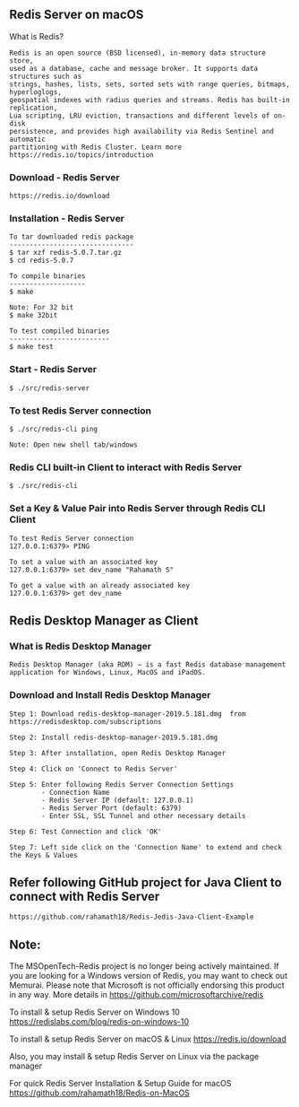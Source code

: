 
## Redis Server on macOS


What is Redis?

	Redis is an open source (BSD licensed), in-memory data structure store, 
	used as a database, cache and message broker. It supports data structures such as 
	strings, hashes, lists, sets, sorted sets with range queries, bitmaps, hyperloglogs, 
	geospatial indexes with radius queries and streams. Redis has built-in replication, 
	Lua scripting, LRU eviction, transactions and different levels of on-disk 
	persistence, and provides high availability via Redis Sentinel and automatic 
	partitioning with Redis Cluster. Learn more https://redis.io/topics/introduction


### Download - Redis Server

	https://redis.io/download


### Installation - Redis Server
	
	To tar downloaded redis package
	-------------------------------
	$ tar xzf redis-5.0.7.tar.gz
	$ cd redis-5.0.7
	
	To compile binaries
	-------------------
	$ make
	
	Note: For 32 bit
	$ make 32bit
	
	To test compiled binaries
	-------------------------
	$ make test

### Start - Redis Server
	$ ./src/redis-server
	
### To test Redis Server connection
	$ ./src/redis-cli ping
	
	Note: Open new shell tab/windows
	
### Redis CLI built-in Client to interact with Redis Server
	$ ./src/redis-cli
	
### Set a Key & Value Pair into Redis Server through Redis CLI Client
	
	To test Redis Server connection
	127.0.0.1:6379> PING
	
	To set a value with an associated key
	127.0.0.1:6379> set dev_name "Rahamath S"
	
	To get a value with an already associated key
	127.0.0.1:6379> get dev_name
	
	
## Redis Desktop Manager as Client

### What is Redis Desktop Manager

	Redis Desktop Manager (aka RDM) — is a fast Redis database management application for Windows, Linux, MacOS and iPadOS.

### Download and Install Redis Desktop Manager

	Step 1: Download redis-desktop-manager-2019.5.181.dmg  from  https://redisdesktop.com/subscriptions
	
	Step 2: Install redis-desktop-manager-2019.5.181.dmg
	
	Step 3: After installation, open Redis Desktop Manager
	
	Step 4: Click on 'Connect to Redis Server'
	
	Step 5: Enter following Redis Server Connection Settings
			- Connection Name
			- Redis Server IP (default: 127.0.0.1)
			- Redis Server Port (default: 6379)
			- Enter SSL, SSL Tunnel and other necessary details
			
	Step 6: Test Connection and click 'OK'
	
	Step 7: Left side click on the 'Connection Name' to extend and check the Keys & Values
	

## Refer following GitHub project for Java Client to connect with Redis Server

	https://github.com/rahamath18/Redis-Jedis-Java-Client-Example


## Note:

The MSOpenTech-Redis project is no longer being actively maintained. If you are looking for a Windows version of Redis, you may want to check out Memurai. Please note that Microsoft is not officially endorsing this product in any way. More details in https://github.com/microsoftarchive/redis

To install & setup Redis Server on Windows 10 https://redislabs.com/blog/redis-on-windows-10

To install & setup Redis Server on macOS & Linux https://redis.io/download

Also, you may install & setup Redis Server on Linux via the package manager

For quick Redis Server Installation & Setup Guide for macOS https://github.com/rahamath18/Redis-on-MacOS
	
